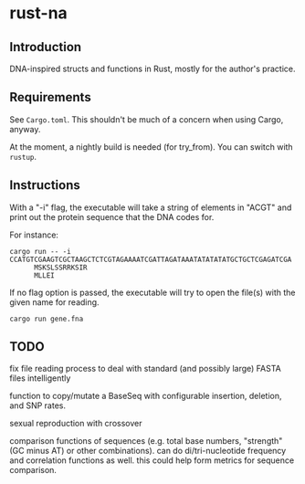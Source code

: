 # rust-na

## Introduction

DNA-inspired structs and functions in Rust, mostly for the author's practice.

## Requirements

See `Cargo.toml`. This shouldn't be much of a concern when using Cargo, anyway.

At the moment, a nightly build is needed (for try_from). You can switch with `rustup`.

## Instructions

With a "-i" flag, the executable will take a string of elements in "ACGT" and print out the protein sequence that the DNA codes for.

For instance:

```
cargo run -- -i CCATGTCGAAGTCGCTAAGCTCTCGTAGAAAATCGATTAGATAAATATATATATGCTGCTCGAGATCGA
      MSKSLSSRRKSIR
      MLLEI
```

If no flag option is passed, the executable will try to open the file(s) with the given name for reading.

```
cargo run gene.fna
```

## TODO

fix file reading process to deal with standard (and possibly large) FASTA files intelligently

function to copy/mutate a BaseSeq with configurable insertion, deletion, and SNP rates.

sexual reproduction with crossover

comparison functions of sequences (e.g. total base numbers, "strength" (GC minus AT) or other combinations). can do di/tri-nucleotide frequency and correlation functions as well. this could help form metrics for sequence comparison.
